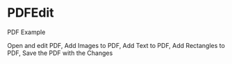 PDFEdit
=======

PDF Example

Open and edit PDF, 
Add Images to PDF, 
Add Text to PDF, 
Add Rectangles to PDF, 
Save the PDF with the Changes
